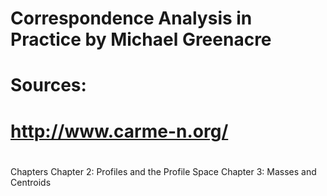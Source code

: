 # Correspondence Analysis in Practice by Michael Greenacre
#
# Sources:
# http://www.carme-n.org/
#

Chapters
Chapter 2: Profiles and the Profile Space
Chapter 3: Masses and Centroids

